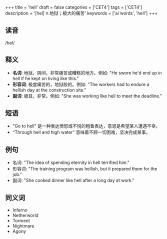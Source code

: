 +++
title = 'hell'
draft = false
categories = ['CET4']
tags = ['CET4']
description = '[hel] n.地狱；极大的痛苦'
keywords = ['ai words', 'hell']
+++

## 读音
/hel/

## 释义
- **名词**: 地狱，阴间，非常痛苦或糟糕的地方。例如: "He swore he'd end up in hell if he kept on living like this."
- **形容词**: 极度痛苦的，地狱般的。例如: "The workers had to endure a hellish day at the construction site."
- **副词**: 极其，非常。例如: "She was working like hell to meet the deadline."

## 短语
- "Go to hell" 是一种表达愤怒或不悦的粗鲁表达，意思是希望某人遭遇不幸。
- "Through hell and high water" 意味着不顾一切困难，坚决完成某事。

## 例句
- 名词: "The idea of spending eternity in hell terrified him."
- 形容词: "The training program was hellish, but it prepared them for the job."
- 副词: "She cooked dinner like hell after a long day at work."

## 同义词
- Inferno
- Netherworld
- Torment
- Nightmare
- Agony
